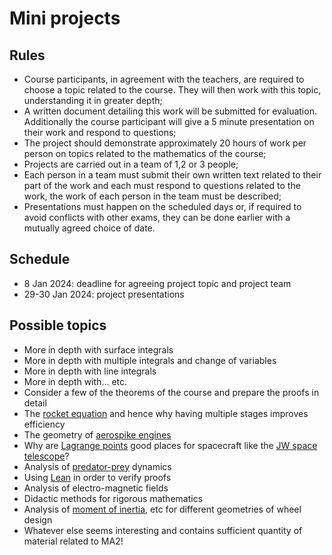 # Mini projects

## Rules

- Course participants, in agreement with the teachers, are required to choose a topic related to the course. They will then work with this topic, understanding it in greater depth;
- A written document detailing this work will be submitted for evaluation. Additionally the course participant will give a 5 minute presentation on their work and respond to questions;
- The project should demonstrate approximately 20 hours of work per person on topics related to the mathematics of the course;
- Projects are carried out in a team of 1,2 or 3 people;
- Each person in a team must submit their own written text related to their part of the work and each must respond to questions related to the work, the work of each person in the team must be described;
- Presentations must happen on the scheduled days or, if required to avoid conflicts with other exams, they can be done earlier with a mutually agreed choice of date.

## Schedule

- 8 Jan 2024: deadline for agreeing project topic and project team
- 29-30 Jan 2024: project presentations

## Possible topics

- More in depth with surface integrals
- More in depth with multiple integrals and change of variables
- More in depth with line integrals
- More in depth with... etc.
- Consider a few of the theorems of the course and prepare the proofs in detail
- The [rocket equation](https://en.wikipedia.org/wiki/Tsiolkovsky_rocket_equation) and hence why having multiple stages improves efficiency
- The geometry of [aerospike engines](https://en.wikipedia.org/wiki/Aerospike_engine)
- Why are [Lagrange points](https://en.wikipedia.org/wiki/Lagrange_point) good places for spacecraft like the [JW space telescope](https://en.wikipedia.org/wiki/James_Webb_Space_Telescope)?
- Analysis of [predator-prey](https://en.wikipedia.org/wiki/Lotka%E2%80%93Volterra_equations) dynamics
- Using [Lean](https://lean-lang.org/) in order to verify proofs
- Analysis of electro-magnetic fields
- Didactic methods for rigorous mathematics
- Analysis of [moment of inertia](https://en.wikipedia.org/wiki/Moment_of_inertia#Motion_in_a_fixed_plane), etc for different geometries of wheel design
- Whatever else seems interesting and contains sufficient quantity of material related to MA2!
